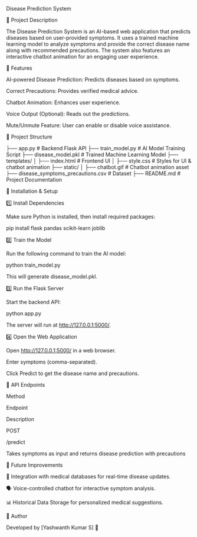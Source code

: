 Disease Prediction System

📌 Project Description

The Disease Prediction System is an AI-based web application that predicts diseases based on user-provided symptoms. It uses a trained machine learning model to analyze symptoms and provide the correct disease name along with recommended precautions. The system also features an interactive chatbot animation for an engaging user experience.

🚀 Features

AI-powered Disease Prediction: Predicts diseases based on symptoms.

Correct Precautions: Provides verified medical advice.

Chatbot Animation: Enhances user experience.

Voice Output (Optional): Reads out the predictions.

Mute/Unmute Feature: User can enable or disable voice assistance.

📂 Project Structure

├── app.py                 # Backend Flask API
├── train_model.py         # AI Model Training Script
├── disease_model.pkl      # Trained Machine Learning Model
├── templates/
│   ├── index.html        # Frontend UI
│   ├── style.css         # Styles for UI & chatbot animation
├── static/
│   ├── chatbot.gif       # Chatbot animation asset
├── disease_symptoms_precautions.csv  # Dataset
├── README.md             # Project Documentation

🔧 Installation & Setup

1️⃣ Install Dependencies

Make sure Python is installed, then install required packages:

pip install flask pandas scikit-learn joblib

2️⃣ Train the Model

Run the following command to train the AI model:

python train_model.py

This will generate disease_model.pkl.

3️⃣ Run the Flask Server

Start the backend API:

python app.py

The server will run at http://127.0.0.1:5000/.

4️⃣ Open the Web Application

Open http://127.0.0.1:5000/ in a web browser.

Enter symptoms (comma-separated).

Click Predict to get the disease name and precautions.

📜 API Endpoints

Method

Endpoint

Description

POST

/predict

Takes symptoms as input and returns disease prediction with precautions

🎯 Future Improvements

🏥 Integration with medical databases for real-time disease updates.

🗣️ Voice-controlled chatbot for interactive symptom analysis.

📊 Historical Data Storage for personalized medical suggestions.

📌 Author

Developed by [Yashwanth Kumar S] 🚀

